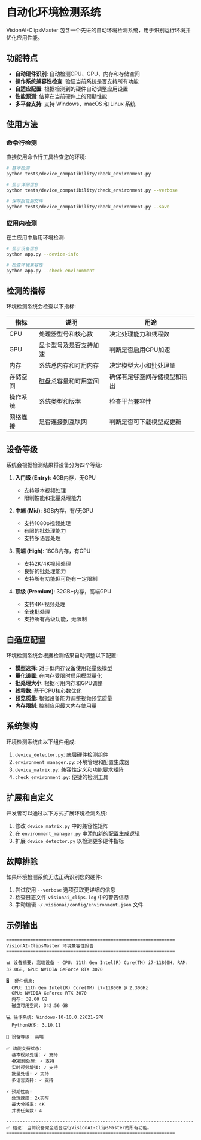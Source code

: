 # 自动化环境检测系统

VisionAI-ClipsMaster 包含一个先进的自动环境检测系统，用于识别运行环境并优化应用性能。

## 功能特点

- **自动硬件识别**: 自动检测CPU、GPU、内存和存储空间
- **操作系统兼容性检查**: 验证当前系统是否支持所有功能
- **自适应配置**: 根据检测到的硬件自动调整应用设置
- **性能预测**: 估算在当前硬件上的预期性能
- **多平台支持**: 支持 Windows、macOS 和 Linux 系统

## 使用方法

### 命令行检测

直接使用命令行工具检查您的环境:

```bash
# 基本检测
python tests/device_compatibility/check_environment.py

# 显示详细信息
python tests/device_compatibility/check_environment.py --verbose

# 保存报告到文件
python tests/device_compatibility/check_environment.py --save
```

### 应用内检测

在主应用中启用环境检测:

```bash
# 显示设备信息
python app.py --device-info

# 检查环境兼容性
python app.py --check-environment
```

## 检测的指标

环境检测系统会检查以下指标:

| 指标 | 说明 | 用途 |
|------|------|------|
| CPU | 处理器型号和核心数 | 决定处理能力和线程数 |
| GPU | 显卡型号及是否支持加速 | 判断是否启用GPU加速 |
| 内存 | 系统总内存和可用内存 | 决定模型大小和批处理量 |
| 存储空间 | 磁盘总容量和可用空间 | 确保有足够空间存储模型和输出 |
| 操作系统 | 系统类型和版本 | 检查平台兼容性 |
| 网络连接 | 是否连接到互联网 | 判断是否可下载模型或更新 |

## 设备等级

系统会根据检测结果将设备分为四个等级:

1. **入门级 (Entry)**: 4GB内存，无GPU
   - 支持基本视频处理
   - 限制性能和批量处理能力

2. **中端 (Mid)**: 8GB内存，有/无GPU
   - 支持1080p视频处理
   - 有限的批处理能力
   - 支持多语言处理

3. **高端 (High)**: 16GB内存，有GPU
   - 支持2K/4K视频处理
   - 良好的批处理能力
   - 支持所有功能但可能有一定限制

4. **顶级 (Premium)**: 32GB+内存，高端GPU
   - 支持4K+视频处理
   - 全速批处理
   - 支持所有高级功能，无限制

## 自适应配置

环境检测系统会根据检测结果自动调整以下配置:

- **模型选择**: 对于低内存设备使用轻量级模型
- **量化设置**: 在内存受限时启用模型量化
- **批处理大小**: 根据可用内存和GPU调整
- **线程数**: 基于CPU核心数优化
- **预览质量**: 根据设备能力调整视频预览质量
- **内存限制**: 控制应用最大内存使用量

## 系统架构

环境检测系统由以下组件组成:

1. `device_detector.py`: 底层硬件检测组件
2. `environment_manager.py`: 环境管理和配置生成器
3. `device_matrix.py`: 兼容性定义和功能要求矩阵
4. `check_environment.py`: 便捷的检测工具

## 扩展和自定义

开发者可以通过以下方式扩展环境检测系统:

1. 修改 `device_matrix.py` 中的兼容性矩阵
2. 在 `environment_manager.py` 中添加新的配置生成逻辑
3. 扩展 `device_detector.py` 以检测更多硬件指标

## 故障排除

如果环境检测系统无法正确识别您的硬件:

1. 尝试使用 `--verbose` 选项获取更详细的信息
2. 检查日志文件 `visionai_clips.log` 中的警告信息
3. 手动编辑 `~/.visionai/config/environment.json` 文件

## 示例输出

```
===============================================================
VisionAI-ClipsMaster 环境兼容性报告
===============================================================

📊 设备摘要: 高端设备 - CPU: 11th Gen Intel(R) Core(TM) i7-11800H, RAM: 32.0GB, GPU: NVIDIA GeForce RTX 3070

🖥️  硬件信息:
  CPU: 11th Gen Intel(R) Core(TM) i7-11800H @ 2.30GHz
  GPU: NVIDIA GeForce RTX 3070
  内存: 32.00 GB
  磁盘可用空间: 342.56 GB

💻 操作系统: Windows-10-10.0.22621-SP0
  Python版本: 3.10.11

📱 设备等级: 高端

✅ 功能支持状态:
  基本视频处理: ✓ 支持
  4K视频处理: ✓ 支持
  实时视频增强: ✓ 支持
  批量处理: ✓ 支持
  多语言支持: ✓ 支持

⚡ 预期性能:
  处理速度: 2x实时
  最大分辨率: 4K
  并发任务数: 4

----------------------------------------------------------------------
✅ 结论: 当前设备完全适合运行VisionAI-ClipsMaster的所有功能。
=============================================================== 